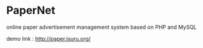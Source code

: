 # PaperNet

online paper advertisement management system based on PHP and MySQL

demo link : http://paper.isuru.org/
